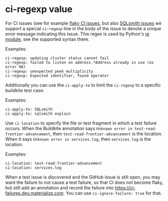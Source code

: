 # ci-regexp value

For CI issues (see for example [flaky CI issues](https://github.com/MaterializeInc/materialize/labels/ci-flake), but also [SQLsmith issues](https://github.com/MaterializeInc/materialize/issues?q=is%3Aissue+in%3Atitle+%5Bsqlsmith%5D+) we support a special `ci-regexp` line in the body of the issue to denote a unique error message indicating this issue. This regex is used by Python's [re module](https://docs.python.org/3/library/re.html), see the supported syntax there.

Examples:

```
ci-regexp: updating cluster status cannot fail
ci-regexp: failed to listen on address.*Address already in use (os error 98)
ci-regexp: unexpected peek multiplicity
ci-regexp: Expected identifier, found operator
```

Additionally you can use the `ci-apply-to` to limit the `ci-regexp` to a specific buildkite test case:

Examples:

```
ci-apply-to: SQLsmith
ci-apply-to: sqlsmith explain
```

Use `ci-location` to specify the file or test fragment in which a test failure occurs. When the Buildkite annotation says `Unknown error in test-read-frontier-advancement`, then `test-read-frontier-advancement` is the location. When it says `Unknown error in services.log`, then `services.log` is the location.

Examples:

```
ci-location: test-read-frontier-advancement
ci-location: services.log
```

When a test issue is discovered and the GitHub issue is still open, you may want the failure to not cause a test failure, so that CI does not become flaky, but still add an annotation and record the failure into https://ci-failures.dev.materialize.com. You can use `ci-ignore-failure: true` for that.
